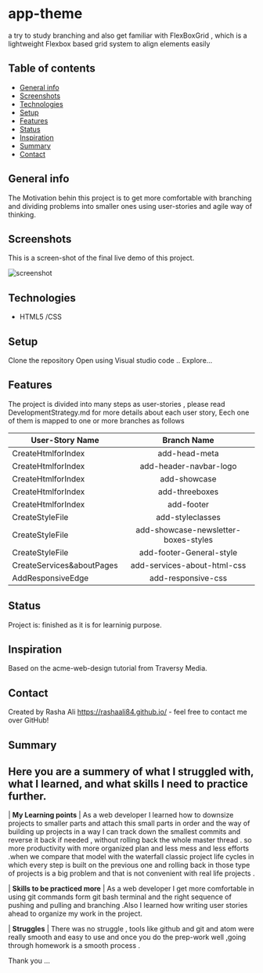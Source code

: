# app-theme
a try to study branching and also get familiar with FlexBoxGrid ,  which is a lightweight Flexbox based grid system to align elements easily
## Table of contents
* [General info](#general-info)
* [Screenshots](#screenshots)
* [Technologies](#technologies)
* [Setup](#setup)
* [Features](#features)
* [Status](#status)
* [Inspiration](#inspiration)
* [Summary](#Summary)
* [Contact](#contact)

## General info
The Motivation behin this project is to get more comfortable with branching and dividing problems into smaller ones using user-stories and agile way of thinking.

## Screenshots
This is a screen-shot of the final live demo of this project.

![screenshot](./img/screenshot.jpg)


## Technologies
* HTML5 /CSS 

## Setup
Clone the repository 
Open using Visual studio code ..
Explore...


## Features
The project is divided into many steps as user-stories , please read DevelopmentStrategy.md for more details about each user story,
Eech one of them is mapped to one or more branches as follows

| User-Story Name        | Branch Name        
| ------------- |:-------------:| 
| CreateHtmlforIndex | add-head-meta
| CreateHtmlforIndex | add-header-navbar-logo  
| CreateHtmlforIndex | add-showcase   
| CreateHtmlforIndex | add-threeboxes 
| CreateHtmlforIndex | add-footer  
| CreateStyleFile | add-styleclasses  
| CreateStyleFile | add-showcase-newsletter-boxes-styles   
| CreateStyleFile    | add-footer-General-style 
| CreateServices&aboutPages    | add-services-about-html-css  
| AddResponsiveEdge    | add-responsive-css 


## Status
Project is: finished as it is for learninig purpose.

## Inspiration
 Based on the acme-web-design tutorial from Traversy Media.

## Contact
Created by Rasha Ali https://rashaali84.github.io/ - feel free to contact me over GitHub!

## Summary
 ## Here you are a summery of what I struggled with, what I learned, and what skills I need to practice further.

| __My Learning points__ | As a web developer I learned how to downsize projects to smaller parts and attach this small parts in order and the way of building up projects in a way I can track down the smallest commits and reverse it back if needed , without rolling back the whole master thread . so more productivity with more organized plan and less mess and less efforts .when we compare that model with the waterfall classic project life cycles in which every step is built on the previous one and rolling back in those type of projects is a big problem and that is not convenient with real life projects .

| __Skills to be practiced more__ | As a web developer I get more comfortable in using git commands form git bash terminal and the right sequence of pushing and pulling and branching .Also I learned how writing user stories ahead to organize my work in the project.

| __Struggles__ | There was no struggle , tools like github and git and atom were really smooth and easy to use and once you do the prep-work well ,going through homework is a smooth process . 

Thank you ...

